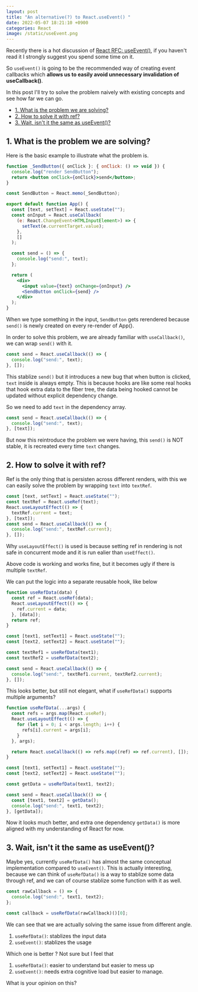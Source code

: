 ```yaml
---
layout: post
title: "An alternative(?) to React.useEvent() "
date: 2022-05-07 18:21:10 +0900
categories: React
image: /static/useEvent.png
---
```


Recently there is a hot discussion of [React RFC: useEvent()](https://github.com/reactjs/rfcs/pull/220), if you haven't read it I strongly suggest you spend some time on it.

So `useEvent()` is going to be the recommended way of creating event callbacks which **allows us to easily avoid unnecessary invalidation of useCallback()**.

In this post I'll try to solve the problem naively with existing concepts and see how far we can go.

- [1. What is the problem we are solving?](#1-what-is-the-problem-we-are-solving)
- [2. How to solve it with ref?](#2-how-to-solve-it-with-ref)
- [3. Wait, isn't it the same as useEvent()?](#3-wait-isnt-it-the-same-as-useevent)

## 1. What is the problem we are solving?

Here is the basic example to illustrate what the problem is.

```jsx
function _SendButton({ onClick }: { onClick: () => void }) {
  console.log("render SendButton");
  return <button onClick={onClick}>send</button>;
}

const SendButton = React.memo(_SendButton);

export default function App() {
  const [text, setText] = React.useState("");
  const onInput = React.useCallback(
    (e: React.ChangeEvent<HTMLInputElement>) => {
      setText(e.currentTarget.value);
    },
    []
  );

  const send = () => {
    console.log("send:", text);
  };

  return (
    <div>
      <input value={text} onChange={onInput} />
      <SendButton onClick={send} />
    </div>
  );
}
```

When we type something in the input, `SendButton` gets rerendered because `send()` is newly created
on every re-render of App().

In order to solve this problem, we are already familiar with `useCallback()`, we can wrap `send()` with it.

```jsx
const send = React.useCallback(() => {
  console.log("send:", text);
}, []);
```

This stablize `send()` but it introduces a new bug that when button is clicked, `text` inside is always empty.
This is because hooks are like some real hooks that hook extra data to the fiber tree, the data being hooked cannot be updated without explicit dependency change.

So we need to add `text` in the dependency array.

```jsx
const send = React.useCallback(() => {
  console.log("send:", text);
}, [text]);
```

But now this reintroduce the problem we were having, this `send()` is NOT stable, it is recreated every time `text` changes.

## 2. How to solve it with ref?

Ref is the only thing that is persisten across different renders,
with this we can easily solve the problem by wrapping `text` into `textRef`.

```js
const [text, setText] = React.useState("");
const textRef = React.useRef(text);
React.useLayoutEffect(() => {
  textRef.current = text;
}, [text]);
const send = React.useCallback(() => {
  console.log("send:", textRef.current);
}, []);
```

Why `useLayoutEffect()` is used is because setting ref in rendering is not safe in concurrent mode and it is run ealier than `useEffect()`.

Above code is working and works fine, but it becomes ugly if there is multiple `textRef`.

We can put the logic into a separate reusable hook, like below

```js
function useRefData(data) {
  const ref = React.useRef(data);
  React.useLayoutEffect(() => {
    ref.current = data;
  }, [data]);
  return ref;
}

const [text1, setText1] = React.useState("");
const [text2, setText2] = React.useState("");

const textRef1 = useRefData(text1);
const textRef2 = useRefData(text2);

const send = React.useCallback(() => {
  console.log("send:", textRef1.current, textRef2.current);
}, []);
```

This looks better, but still not elegant, what if `useRefData()` supports multiple arguments?

```js
function useRefData(...args) {
  const refs = args.map(React.useRef);
  React.useLayoutEffect(() => {
    for (let i = 0; i < args.length; i++) {
      refs[i].current = args[i];
    }
  }, args);

  return React.useCallback(() => refs.map((ref) => ref.current), []);
}

const [text1, setText1] = React.useState("");
const [text2, setText2] = React.useState("");

const getData = useRefData(text1, text2);

const send = React.useCallback(() => {
  const [text1, text2] = getData();
  console.log("send:", text1, text2);
}, [getData]);
```

Now it looks much better, and extra one dependency `getData()` is more aligned with my understanding of React for now.

## 3. Wait, isn't it the same as useEvent()?

Maybe yes, currently `useRefData()` has almost the same conceptual implementation compared to `useEvent()`.
This is actually interesting, because we can think of `useRefData()` is a way to stablize some data through ref,
and we can of course stablize some function with it as well.

```js
const rawCallback = () => {
  console.log("send:", text1, text2);
};

const callback = useRefData(rawCallback)()[0];
```

We can see that we are actually solving the same issue from different angle.

1. `useRefData()`: stablizes the input data
2. `useEvent()`: stablizes the usage

Which one is better ? Not sure but I feel that

1. `useRefData()`: easier to understand but easier to mess up
2. `useEvent()`: needs extra cognitive load but easier to manage.

What is your opinion on this?
